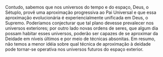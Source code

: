 ﻿Contudo, sabemos que nos universos do tempo e do espaço, Deus, o Sétuplo, provê uma aproximação progressiva ao Pai Universal e que essa aproximação evolucionária é experiencialmente unificada em Deus, o Supremo. Poderíamos conjecturar que tal plano devesse prevalecer nos universos exteriores; por outro lado novas ordens de seres, que algum dia possam habitar esses universos, poderão ser capazes de se aproximar da Deidade em níveis últimos e por meio de técnicas absonitas. Em resumo, não temos a menor idéia sobre qual técnica de aproximação à deidade pode tornar-se operativa nos universos futuros do espaço exterior.